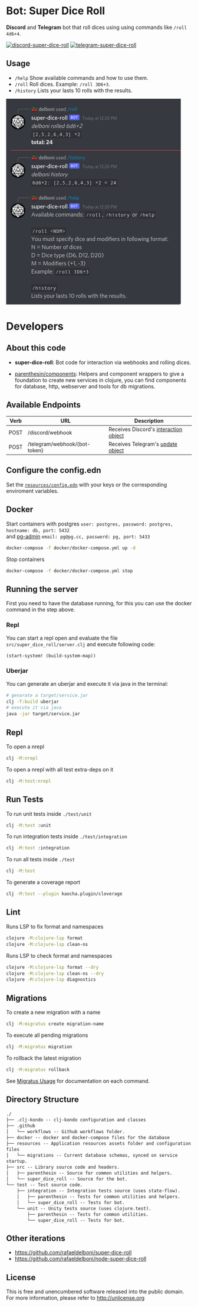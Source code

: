 # Bot: Super Dice Roll

**Discord** and **Telegram** bot that roll dices using using commands like `/roll 4d6+4`.

[![discord-super-dice-roll](https://img.shields.io/badge/Discord-Add%20To%20Your%20Server-blueviolet?style=for-the-badge&logo=discord&logoColor=white)](https://discord.com/api/oauth2/authorize?client_id=861964097700757534&permissions=2148005952&scope=bot%20applications.commands)
[![telegram-super-dice-roll](https://img.shields.io/badge/Telegram-Add%20To%20Your%20Group-blue?style=for-the-badge&logo=telegram&logoColor=white)](https://telegram.me/superdiceroll_bot)

## Usage
- `/help`    Show available commands and how to use them.
- `/roll`    Roll dices. Example: `/roll 3D6+3`.
- `/history` Lists your lasts 10 rolls with the results.

![sarue](super-roll-bot.png)

# Developers

## About this code
 - **super-dice-roll**: Bot code for interaction via webhooks and rolling dices.

- [parenthesin/components](https://github.com/parenthesin/components): Helpers and component wrappers to give a foundation to create new services in clojure,
you can find components for database, http, webserver and tools for db migrations.

## Available Endpoints

Verb | URL                           | Description
-----| ----------------------------- | ------------------------------------------------
POST | /discord/webhook              | Receives Discord's [interaction object](https://discord.com/developers/docs/interactions/slash-commands#interaction-object)
POST | /telegram/webhook/{bot-token} | Receives Telegram's [update object](https://core.telegram.org/bots/api#update)

## Configure the config.edn 
Set the [`resources/config.edn`](https://github.com/rafaeldelboni/super-dice-roll-clj/blob/main/resources/config.edn) with your keys or the corresponding enviroment variables.  

## Docker
Start containers with postgres `user: postgres, password: postgres, hostname: db, port: 5432`  
and [pg-admin](http://localhost:5433) `email: pg@pg.cc, password: pg, port: 5433`
```bash
docker-compose -f docker/docker-compose.yml up -d
```
Stop containers
```bash
docker-compose -f docker/docker-compose.yml stop
```

## Running the server
First you need to have the database running, for this you can use the docker command in the step above.

### Repl
You can start a repl open and evaluate the file `src/super_dice_roll/server.clj` and execute following code:
```clojure
(start-system! (build-system-map))
```

### Uberjar
You can generate an uberjar and execute it via java in the terminal:
```bash
# genarate a target/service.jar
clj -T:build uberjar
# execute it via java
java -jar target/service.jar
```

## Repl
To open a nrepl
```bash
clj -M:nrepl
```
To open a nrepl with all test extra-deps on it
```bash
clj -M:test:nrepl
```

## Run Tests
To run unit tests inside `./test/unit`
```bash
clj -M:test :unit
```
To run integration tests inside `./test/integration`
```bash
clj -M:test :integration
```
To run all tests inside `./test`
```bash
clj -M:test
```
To generate a coverage report 
```bash
clj -M:test --plugin kaocha.plugin/cloverage
```

## Lint
Runs LSP to fix format and namespaces
```bash
clojure -M:clojure-lsp format
clojure -M:clojure-lsp clean-ns
```
Runs LSP to check format and namespaces
```bash
clojure -M:clojure-lsp format --dry
clojure -M:clojure-lsp clean-ns --dry
clojure -M:clojure-lsp diagnostics
```

## Migrations
To create a new migration with a name
```bash
clj -M:migratus create migration-name
```
To execute all pending migrations
```bash
clj -M:migratus migration
```
To rollback the latest migration
```bash
clj -M:migratus rollback
```
See [Migratus Usage](https://github.com/yogthos/migratus#usage) for documentation on each command.

## Directory Structure
```
./
├── .clj-kondo -- clj-kondo configuration and classes
├── .github
│   └── workflows -- Github workflows folder.
├── docker -- docker and docker-compose files for the database
├── resources -- Application resources assets folder and configuration files
│   └── migrations -- Current database schemas, synced on service startup.
├── src -- Library source code and headers.
│   ├── parenthesin -- Source for common utilities and helpers.
│   └── super_dice_roll -- Source for the bot.
└── test -- Test source code.
    ├── integration -- Integration tests source (uses state-flow).
    │   ├── parenthesin -- Tests for common utilities and helpers.
    │   └── super_dice_roll -- Tests for bot.
    └── unit -- Unity tests source (uses clojure.test).
        ├── parenthesin -- Tests for common utilities.
        └── super_dice_roll -- Tests for bot.
```

## Other iterations
- https://github.com/rafaeldelboni/super-dice-roll
- https://github.com/rafaeldelboni/node-super-dice-roll

## License
This is free and unencumbered software released into the public domain.  
For more information, please refer to <http://unlicense.org>
